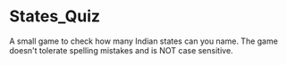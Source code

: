 # States_Quiz

A small game to check how many Indian states can you name.
The game doesn't tolerate spelling mistakes and is NOT case sensitive.

